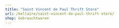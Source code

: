 ```yaml
---
title: "Saint Vincent de Paul Thrift Store"
url: /bellaire/saint-vincent-de-paul-thrift-store/
shop: Gebrauchtwaren
---
```


